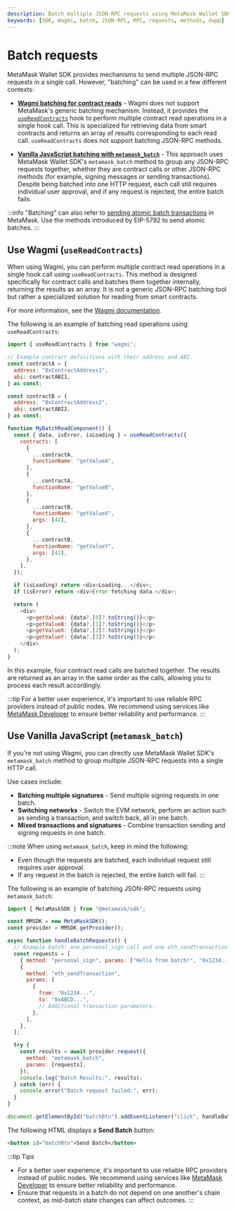 ```yaml
---
description: Batch multiple JSON-RPC requests using MetaMask Wallet SDK or Wagmi.
keywords: [SDK, Wagmi, batch, JSON-RPC, RPC, requests, methods, dapp]
---
```


# Batch requests

MetaMask Wallet SDK provides mechanisms to send multiple JSON-RPC requests in a single call.
However, "batching" can be used in a few different contexts:

- [**Wagmi batching for contract reads**](#use-wagmi-usereadcontracts) - Wagmi does not support MetaMask's generic batching mechanism.
   Instead, it provides the [`useReadContracts`](https://wagmi.sh/react/api/hooks/useReadContracts) hook to perform multiple contract read operations in a single hook call.
   This is specialized for retrieving data from smart contracts and returns an array of results corresponding to each read call.
   `useReadContracts` does not support batching JSON-RPC methods.

- [**Vanilla JavaScript batching with `metamask_batch`**](#use-vanilla-javascript-metamask_batch) -
   This approach uses MetaMask Wallet SDK's `metamask_batch` method to group any JSON-RPC requests together, whether they are contract calls or other JSON-RPC methods (for example, signing messages or sending transactions).
   Despite being batched into one HTTP request, each call still requires individual user approval, and if any request is rejected, the entire batch fails.

:::info
"Batching" can also refer to [sending atomic batch transactions](send-transactions/batch-transactions.md) in MetaMask.
Use the methods introduced by EIP-5792 to send atomic batches.
:::

## Use Wagmi (`useReadContracts`)

When using Wagmi, you can perform multiple contract read operations in a single hook call using `useReadContracts`.
This method is designed specifically for contract calls and batches them together internally, returning the results as an array.
It is not a generic JSON-RPC batching tool but rather a specialized solution for reading from smart contracts.

For more information, see the [Wagmi documentation](https://wagmi.sh/react/api/hooks/useReadContracts).

The following is an example of batching read operations using `useReadContracts`:

```js
import { useReadContracts } from "wagmi";

// Example contract definitions with their address and ABI
const contractA = {
  address: "0xContractAddress1",
  abi: contractABI1,
} as const;

const contractB = {
  address: "0xContractAddress2",
  abi: contractABI2,
} as const;

function MyBatchReadComponent() {
  const { data, isError, isLoading } = useReadContracts({
    contracts: [
      {
        ...contractA,
        functionName: "getValueA",
      },
      {
        ...contractA,
        functionName: "getValueB",
      },
      {
        ...contractB,
        functionName: "getValueX",
        args: [42],
      },
      {
        ...contractB,
        functionName: "getValueY",
        args: [42],
      },
    ],
  });

  if (isLoading) return <div>Loading...</div>;
  if (isError) return <div>Error fetching data.</div>;

  return (
    <div>
      <p>getValueA: {data?.[0]?.toString()}</p>
      <p>getValueB: {data?.[1]?.toString()}</p>
      <p>getValueX: {data?.[2]?.toString()}</p>
      <p>getValueY: {data?.[3]?.toString()}</p>
    </div>
  );
}
```

In this example, four contract read calls are batched together.
The results are returned as an array in the same order as the calls, allowing you to process each result accordingly.

:::tip
For a better user experience, it's important to use reliable RPC providers instead of public nodes.
We recommend using services like [MetaMask Developer](https://developer.metamask.io/) to ensure better reliability and performance.
:::

## Use Vanilla JavaScript (`metamask_batch`)

If you're not using Wagmi, you can directly use MetaMask Wallet SDK's `metamask_batch` method to group multiple JSON-RPC requests into a single HTTP call.

Use cases include:

- **Batching multiple signatures** - Send multiple signing requests in one batch.
- **Switching networks** - Switch the EVM network, perform an action such as sending a transaction, and switch back, all in one batch.
- **Mixed transactions and signatures** - Combine transaction sending and signing requests in one batch.

:::note
When using `metamask_batch`, keep in mind the following:

- Even though the requests are batched, each individual request still requires user approval.
- If any request in the batch is rejected, the entire batch will fail.
:::

The following is an example of batching JSON-RPC requests using `metamask_batch`:

```js
import { MetaMaskSDK } from "@metamask/sdk";

const MMSDK = new MetaMaskSDK();
const provider = MMSDK.getProvider();

async function handleBatchRequests() {
  // Example batch: one personal_sign call and one eth_sendTransaction call.
  const requests = [
    { method: "personal_sign", params: ["Hello from batch!", "0x1234..."] },
    {
      method: "eth_sendTransaction",
      params: [
        {
          from: "0x1234...",
          to: "0xABCD...",
          // Additional transaction parameters.
        },
      ],
    },
  ];

  try {
    const results = await provider.request({
      method: "metamask_batch",
      params: [requests],
    });
    console.log("Batch Results:", results);
  } catch (err) {
    console.error("Batch request failed:", err);
  }
}

document.getElementById("batchBtn").addEventListener("click", handleBatchRequests);
```

The following HTML displays a **Send Batch** button:

```html
<button id="batchBtn">Send Batch</button>
```

:::tip Tips
- For a better user experience, it's important to use reliable RPC providers instead of public nodes.
  We recommend using services like [MetaMask Developer](https://developer.metamask.io/) to ensure better reliability and performance.
- Ensure that requests in a batch do not depend on one another's chain context, as mid-batch state changes can affect outcomes.
:::
